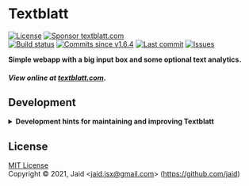 # Textblatt


<a href="https://raw.githubusercontent.com/jaid/textblatt.com/master/license.txt"><img src="https://img.shields.io/github/license/jaid/textblatt.com?style=flat-square" alt="License"/></a> <a href="https://github.com/sponsors/jaid"><img src="https://img.shields.io/badge/<3-Sponsor-FF45F1?style=flat-square" alt="Sponsor textblatt.com"/></a>  
<a href="https://actions-badge.atrox.dev/jaid/textblatt.com/goto"><img src="https://img.shields.io/endpoint.svg?style=flat-square&url=https%3A%2F%2Factions-badge.atrox.dev%2Fjaid%2Ftextblatt.com%2Fbadge" alt="Build status"/></a> <a href="https://github.com/jaid/textblatt.com/commits"><img src="https://img.shields.io/github/commits-since/jaid/textblatt.com/v1.6.4?style=flat-square&logo=github" alt="Commits since v1.6.4"/></a> <a href="https://github.com/jaid/textblatt.com/commits"><img src="https://img.shields.io/github/last-commit/jaid/textblatt.com?style=flat-square&logo=github" alt="Last commit"/></a> <a href="https://github.com/jaid/textblatt.com/issues"><img src="https://img.shields.io/github/issues/jaid/textblatt.com?style=flat-square&logo=github" alt="Issues"/></a>  

**Simple webapp with a big input box and some optional text analytics.**




##### View online at [textblatt.com](https://textblatt.com).
























## Development

<details>
<summary><b>Development hints for maintaining and improving Textblatt</b></summary>



Setting up:
```bash
git clone git@github.com:jaid/textblatt.com.git
cd textblatt.com
npm install
```

</details>

## License
[MIT License](https://raw.githubusercontent.com/jaid/textblatt.com/master/license.txt)  
Copyright © 2021, Jaid \<jaid.jsx@gmail.com> (https://github.com/jaid)

<!---
Readme generated with tldw v7.1.0
https://github.com/Jaid/tldw
-->